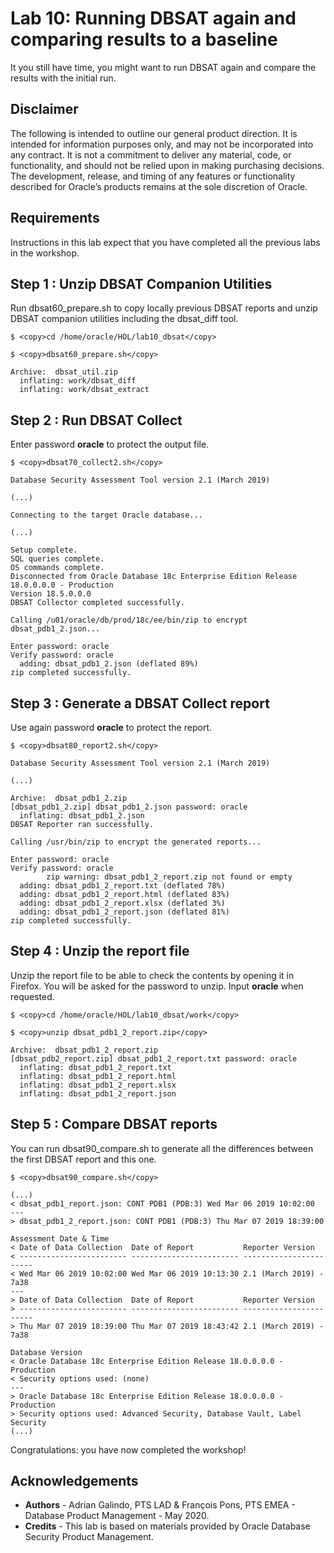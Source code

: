 # Lab 10: Running DBSAT again and comparing results to a baseline

It you still have time, you might want to run DBSAT again and compare the results with the initial run.

## Disclaimer ##

The following is intended to outline our general product direction. It is intended for information purposes only, and may not be incorporated into any contract. It is not a commitment to deliver any material, code, or functionality, and should not be relied upon in making purchasing decisions. The development, release, and timing of any features or functionality described for Oracle’s products remains at the sole discretion of Oracle.

## Requirements ##

Instructions in this lab expect that you have completed all the previous labs in the workshop.

## Step 1 : Unzip DBSAT Companion Utilities ##

Run dbsat60_prepare.sh to copy locally previous DBSAT reports and unzip DBSAT companion utilities including the dbsat_diff tool.

````
$ <copy>cd /home/oracle/HOL/lab10_dbsat</copy>
````

````
$ <copy>dbsat60_prepare.sh</copy>

Archive:  dbsat_util.zip
  inflating: work/dbsat_diff
  inflating: work/dbsat_extract
````

## Step 2 : Run DBSAT Collect ##

Enter password **oracle** to protect the output file.

````
$ <copy>dbsat70_collect2.sh</copy>

Database Security Assessment Tool version 2.1 (March 2019)

(...)

Connecting to the target Oracle database...

(...)

Setup complete.
SQL queries complete.
OS commands complete.
Disconnected from Oracle Database 18c Enterprise Edition Release 18.0.0.0.0 - Production
Version 18.5.0.0.0
DBSAT Collector completed successfully.

Calling /u01/oracle/db/prod/18c/ee/bin/zip to encrypt dbsat_pdb1_2.json...

Enter password: oracle
Verify password: oracle
  adding: dbsat_pdb1_2.json (deflated 89%)
zip completed successfully.
````

## Step 3 : Generate a DBSAT Collect report ##

Use again password **oracle** to protect the report.

````
$ <copy>dbsat80_report2.sh</copy>

Database Security Assessment Tool version 2.1 (March 2019)

(...)

Archive:  dbsat_pdb1_2.zip
[dbsat_pdb1_2.zip] dbsat_pdb1_2.json password: oracle
  inflating: dbsat_pdb1_2.json
DBSAT Reporter ran successfully.

Calling /usr/bin/zip to encrypt the generated reports...

Enter password: oracle
Verify password: oracle
        zip warning: dbsat_pdb1_2_report.zip not found or empty
  adding: dbsat_pdb1_2_report.txt (deflated 78%)
  adding: dbsat_pdb1_2_report.html (deflated 83%)
  adding: dbsat_pdb1_2_report.xlsx (deflated 3%)
  adding: dbsat_pdb1_2_report.json (deflated 81%)
zip completed successfully.
````

## Step 4 : Unzip the report file ##

Unzip the report file to be able to check the contents by opening it in Firefox. You will be asked for the password to unzip. Input **oracle** when requested.

````
$ <copy>cd /home/oracle/HOL/lab10_dbsat/work</copy>
````

````
$ <copy>unzip dbsat_pdb1_2_report.zip</copy>

Archive:  dbsat_pdb1_2_report.zip
[dbsat_pdb2_report.zip] dbsat_pdb1_2_report.txt password: oracle
  inflating: dbsat_pdb1_2_report.txt
  inflating: dbsat_pdb1_2_report.html
  inflating: dbsat_pdb1_2_report.xlsx
  inflating: dbsat_pdb1_2_report.json
````

## Step 5 : Compare DBSAT reports ##

You can run dbsat90_compare.sh to generate all the differences between the first DBSAT report and this one.

````
$ <copy>dbsat90_compare.sh</copy>

(...)
< dbsat_pdb1_report.json: CONT PDB1 (PDB:3) Wed Mar 06 2019 10:02:00
---
> dbsat_pdb1_2_report.json: CONT PDB1 (PDB:3) Thu Mar 07 2019 18:39:00

Assessment Date & Time
< Date of Data Collection  Date of Report           Reporter Version
< ------------------------ ------------------------ -----------------------
< Wed Mar 06 2019 10:02:00 Wed Mar 06 2019 10:13:30 2.1 (March 2019) - 7a38
---
> Date of Data Collection  Date of Report           Reporter Version
> ------------------------ ------------------------ -----------------------
> Thu Mar 07 2019 18:39:00 Thu Mar 07 2019 18:43:42 2.1 (March 2019) - 7a38

Database Version
< Oracle Database 18c Enterprise Edition Release 18.0.0.0.0 - Production
< Security options used: (none)
---
> Oracle Database 18c Enterprise Edition Release 18.0.0.0.0 - Production
> Security options used: Advanced Security, Database Vault, Label Security
(...)
````

Congratulations: you have now completed the workshop!

## Acknowledgements

- **Authors** - Adrian Galindo, PTS LAD & François Pons, PTS EMEA - Database Product Management - May 2020.
- **Credits** - This lab is based on materials provided by Oracle Database Security Product Management.
